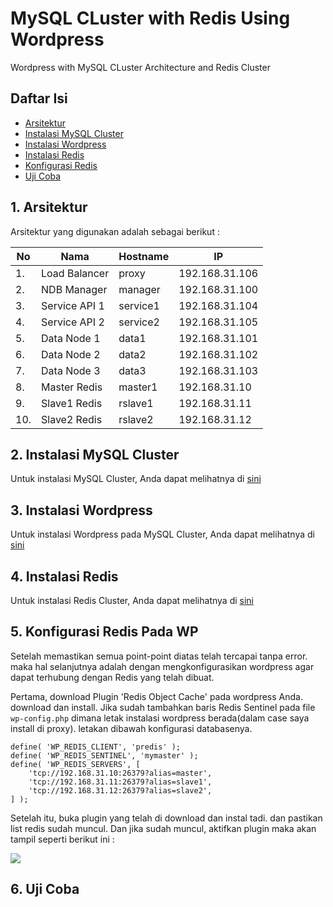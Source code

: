 # MySQL CLuster with Redis Using Wordpress

Wordpress with MySQL CLuster Architecture and Redis Cluster

## Daftar Isi
   - [Arsitektur](#arsitektur)
   - [Instalasi MySQL Cluster](#instalasi-mysql-cluster)
   - [Instalasi Wordpress](#instalasi-wordpress)
   - [Instalasi Redis](#instalasi-redis)
   - [Konfigurasi Redis](#konfigurasi-redis-pada-wp)
   - [Uji Coba](#uji-coba)
   

## 1. Arsitektur

Arsitektur yang digunakan adalah sebagai berikut :

| No | Nama |Hostname| IP |
| --- | --- | --- | --- |
| 1. | Load Balancer | proxy |192.168.31.106 |
| 2. | NDB Manager | manager |192.168.31.100 |
| 3. | Service API 1 | service1 | 192.168.31.104 |
| 4. | Service API 2 | service2 |192.168.31.105 |
| 5. | Data Node 1 | data1 | 192.168.31.101 |
| 6. | Data Node 2 | data2 | 192.168.31.102 |
| 7. | Data Node 3 | data3 |192.168.31.103 |
|8.| Master Redis | master1 |192.168.31.10 |
|9.| Slave1 Redis | rslave1 | 192.168.31.11 |
|10.| Slave2 Redis | rslave2 | 192.168.31.12 |

## 2. Instalasi MySQL Cluster

Untuk instalasi MySQL Cluster, Anda dapat melihatnya di <a href="https://github.com/isasenoaji/BasisDataTerdistribusi">sini</a>

## 3. Instalasi Wordpress

Untuk instalasi Wordpress pada MySQL Cluster, Anda dapat melihatnya di <a href="https://github.com/isasenoaji/BasisDataTerdistribusi/tree/master/Evaluasi%20Tengah%20Semester">sini</a>

## 4. Instalasi Redis

Untuk instalasi Redis Cluster, Anda dapat melihatnya di <a href="https://github.com/isasenoaji/BasisDataTerdistribusi/tree/master/Redis">sini</a>

## 5. Konfigurasi Redis Pada WP

Setelah memastikan semua point-point diatas telah tercapai tanpa error. maka hal selanjutnya adalah dengan mengkonfigurasikan wordpress agar dapat terhubung dengan Redis yang telah dibuat.

Pertama, download Plugin 'Redis Object Cache' pada wordpress Anda. download dan install. Jika sudah tambahkan baris Redis Sentinel pada file ```wp-config.php``` dimana letak instalasi wordpress berada(dalam case saya install di proxy). letakan dibawah konfigurasi databasenya.

```
define( 'WP_REDIS_CLIENT', 'predis' );
define( 'WP_REDIS_SENTINEL', 'mymaster' );
define( 'WP_REDIS_SERVERS', [
    'tcp://192.168.31.10:26379?alias=master',
    'tcp://192.168.31.11:26379?alias=slave1',
    'tcp://192.168.31.12:26379?alias=slave2',
] );
```

Setelah itu, buka plugin yang telah di download dan instal tadi. dan pastikan list redis sudah muncul. Dan jika sudah muncul, aktifkan plugin maka akan tampil seperti berikut ini :

<img src="\..\..\screenshot\redis.PNG">

## 6. Uji Coba
   
